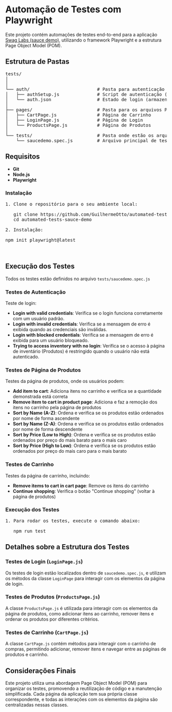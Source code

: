 # Automação de Testes com Playwright

<p>Este projeto contém automações de testes end-to-end para a aplicação <a href="https://www.saucedemo.com/" target="_blank">Swag Labs (sauce demo)</a>, utilizando o framework Playwright e a estrutura Page Object Model (POM).</p>

<h2>Estrutura de Pastas</h2>
<pre>
tests/
│
│
└── auth/                         # Pasta para autenticação
│   ├── authSetup.js              # Script de autenticação (configurações iniciais)
│   └── auth.json                 # Estado de login (armazenamento de estado)
│
├── pages/                        # Pasta para os arquivos Page Object
│   ├── CartPage.js               # Página de Carrinho
│   ├── LoginPage.js              # Página de Login
│   └── ProductsPage.js           # Página de Produtos
│
└── tests/                        # Pasta onde estão os arquivos de teste
    └── saucedemo.spec.js         # Arquivo principal de testes
</pre>

<h2>Requisitos</h2>
<ul>
  <li><strong>Git</strong></li>
  <li><strong>Node.js</strong></li>
  <li><strong>Playwright</strong></li>
</ul>

<h3>Instalação</h3>

<pre>
1. Clone o repositório para o seu ambiente local:

   git clone https://github.com/GuilhermeOtto/automated-tests-sauce-demo.git
   cd automated-tests-sauce-demo

2. Instalação:

npm init playwright@latest


</pre>

<h2>Execução dos Testes</h2>
<p>Todos os testes estão definidos no arquivo <code>tests/saucedemo.spec.js</code></p>

<h3>Testes de Autenticação</h3>

<p>Teste de login:</p>

<ul>
  <li><strong>Login with valid credentials</strong>: Verifica se o login funciona corretamente com um usuário padrão.</li>
  <li><strong>Login with invalid credentials</strong>: Verifica se a mensagem de erro é exibida quando as credenciais são inválidas.</li>
  <li><strong>Login with blocked credentials</strong>: Verifica se a mensagem de erro é exibida para um usuário bloqueado.</li>
  <li><strong>Trying to access inventory with no login</strong>: Verifica se o acesso à página de inventário (Produtos) é restringido quando o usuário não está autenticado.</li>
</ul>

<h3>Testes de Página de Produtos</h3>

<p>Testes da página de produtos, onde os usuários podem:</p>
<ul>
  <li><strong>Add item to cart</strong>: Adiciona itens no carrinho e verifica se a quantidade demonstrada está correta</li>
  <li><strong>Remove item to cart in product page</strong>: Adiciona e faz a remoção dos itens no carrinho pela página de produtos</li>
  <li><strong>Sort by Name (A-Z)</strong>: Ordena e verifica se os produtos estão ordenados por nome de forma ascendente</li>
  <li><strong>Sort by Name (Z-A)</strong>: Ordena e verifica se os produtos estão ordenados por nome de forma descendente</li>
  <li><strong>Sort by Price (Low to High)</strong>: Ordena e verifica se os produtos estão ordenados por preço do mais barato para o mais caro</li>
  <li><strong>Sort by Price (High to Low)</strong>: Ordena e verifica se os produtos estão ordenados por preço do mais caro para o mais barato</li>
</ul>

<h3>Testes de Carrinho</h3>

<p>Testes da página de carrinho, incluindo:</p>
<ul>
  <li><strong>Remove items to cart in cart page</strong>: Remove os itens do carrinho</li>
  <li><strong>Continue shopping</strong>: Verifica o botão "Continue shopping" (voltar à página de produtos)</li>
</ul>

<h3>Execução dos Testes</h3>

<pre>
1. Para rodar os testes, execute o comando abaixo:

   npm run test
</pre>

<h2>Detalhes sobre a Estrutura dos Testes</h2>

<h3>Testes de Login (<code>LoginPage.js</code>)</h3>

<p>Os testes de login estão localizados dentro de <code>saucedemo.spec.js</code>, e utilizam os métodos da classe <code>LoginPage</code> para interagir com os elementos da página de login.</p>

<h3>Testes de Produtos (<code>ProductsPage.js</code>)</h3>

<p>A classe <code>ProductsPage.js</code> é utilizada para interagir com os elementos da página de produtos, como adicionar itens ao carrinho, remover itens e ordenar os produtos por diferentes critérios.</p>

<h3>Testes de Carrinho (<code>CartPage.js</code>)</h3>

<p>A classe <code>CartPage.js</code> contém métodos para interagir com o carrinho de compras, permitindo adicionar, remover itens e navegar entre as páginas de produtos e carrinho.</p>

<h2>Considerações Finais</h2>

<p>Este projeto utiliza uma abordagem Page Object Model (POM) para organizar os testes, promovendo a reutilização de código e a manutenção simplificada. Cada página da aplicação tem sua própria classe correspondente, e todas as interações com os elementos da página são centralizadas nessas classes.</p>

